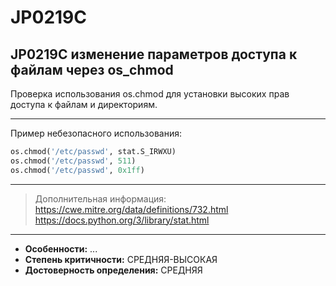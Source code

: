 # JP0219C
## JP0219C изменение параметров доступа к файлам через os_chmod
Проверка использования os.chmod для установки высоких прав доступа к файлам и директориям.

---
Пример небезопасного использования:
```python linenums="1"
os.chmod('/etc/passwd', stat.S_IRWXU)
os.chmod('/etc/passwd', 511)
os.chmod('/etc/passwd', 0x1ff)
```
---
> Дополнительная информация:
> <https://cwe.mitre.org/data/definitions/732.html>
> <https://docs.python.org/3/library/stat.html>
---
* __Особенности:__ ...
* __Степень критичности:__ СРЕДНЯЯ-ВЫСОКАЯ
* __Достоверность определения:__ СРЕДНЯЯ
